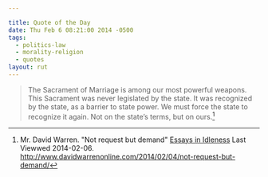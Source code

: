 ```yaml
---

title: Quote of the Day
date: Thu Feb 6 08:21:00 2014 -0500
tags:
  - politics-law
  - morality-religion
  - quotes
layout: rut
---
```



>The Sacrament of Marriage is among our most powerful weapons. This Sacrament was never legislated by the state. It was recognized by the state, as a barrier to state power. We must force the state to recognize it again. Not on the state’s terms, but on ours.[^20140206-1]


[^20140206-1]: Mr. David Warren.  "Not request but demand" [Essays in Idleness](http://www.davidwarrenonline.com/) Last Viewwed 2014-02-06.  <http://www.davidwarrenonline.com/2014/02/04/not-request-but-demand/>
